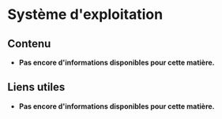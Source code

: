 # Système d'exploitation 

## Contenu
- **Pas encore d'informations disponibles pour cette matière.**

## Liens utiles
- **Pas encore d'informations disponibles pour cette matière.**